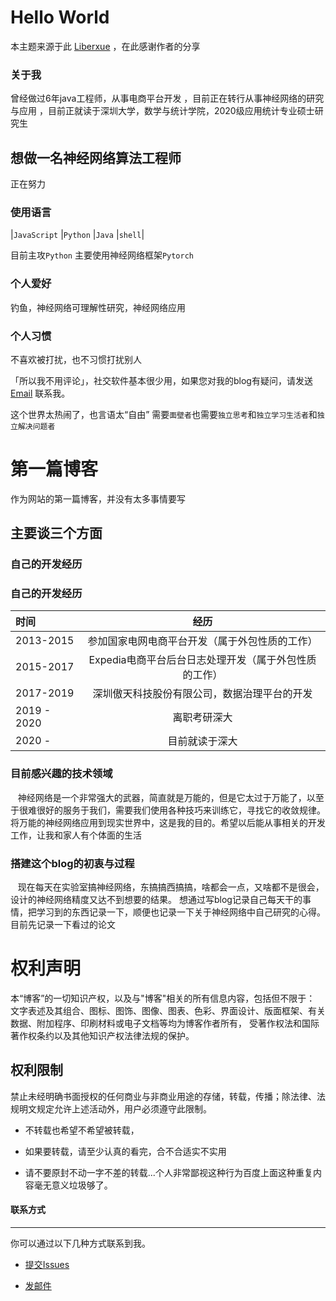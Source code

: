 # Hello World
 
本主题来源于此 [Liberxue](https://github.com/Liberxue/liberxue.github.io) ，在此感谢作者的分享

 
 

 
### 关于我
曾经做过6年java工程师，从事电商平台开发 ，目前正在转行从事神经网络的研究与应用 ，目前正就读于深圳大学，数学与统计学院，2020级应用统计专业硕士研究生


## 想做一名神经网络算法工程师

正在努力

### 使用语言

|``JavaScript`` |``Python`` |``Java`` |``shell``|
 

 目前主攻``Python``
 主要使用神经网络框架``Pytorch``
  
### 个人爱好

 钓鱼，神经网络可理解性研究，神经网络应用


### 个人习惯
 
不喜欢被打扰，也不习惯打扰别人
 
「所以我不用评论」，社交软件基本很少用，如果您对我的blog有疑问，请发送[Email](mailto:v.cafebabe@gmail.com) 联系我。
 
这个世界太热闹了，也言语太“自由” 需要`面壁者`也需要`独立思考`和`独立学习生活者`和`独立解决问题者`
 
 
# 第一篇博客
 
作为网站的第一篇博客，并没有太多事情要写

 
## 主要谈三个方面
 
### 自己的开发经历

### 自己的开发经历
时间|经历|
|:--------|:-------:|
|2013-2015 | 参加国家电网电商平台开发（属于外包性质的工作）|
| 2015-2017 | Expedia电商平台后台日志处理开发（属于外包性质的工作）|
| 2017-2019 | 深圳傲天科技股份有限公司，数据治理平台的开发|
| 2019 - 2020 | 离职考研深大|
| 2020 -  | 目前就读于深大|


### 目前感兴趣的技术领域

&nbsp; &nbsp;神经网络是一个非常强大的武器，简直就是万能的，但是它太过于万能了，以至于很难很好的服务于我们，需要我们使用各种技巧来训练它，寻找它的收敛规律。
将万能的神经网络应用到现实世界中，这是我的目的。希望以后能从事相关的开发工作，让我和家人有个体面的生活
 
### 搭建这个blog的初衷与过程
&nbsp; &nbsp;现在每天在实验室搞神经网络，东搞搞西搞搞，啥都会一点，又啥都不是很会，设计的神经网络精度又达不到想要的结果。
想通过写blog记录自己每天干的事情，把学习到的东西记录一下，顺便也记录一下关于神经网络中自己研究的心得。
目前先记录一下看过的论文


# 权利声明
 
  本“博客”的一切知识产权，以及与"博客"相关的所有信息内容，包括但不限于： 文字表述及其组合、图标、图饰、图像、图表、色彩、界面设计、版面框架、有关数据、附加程序、印刷材料或电子文档等均为博客作者所有， 受著作权法和国际著作权条约以及其他知识产权法律法规的保护。

## 权利限制
 
禁止未经明确书面授权的任何商业与非商业用途的存储，转载，传播；除法律、法规明文规定允许上述活动外，用户必须遵守此限制。
 
* 不转载也希望不希望被转载，
 
* 如果要转载，请至少认真的看完，合不合适实不实用
 
* 请不要原封不动一字不差的转载...个人非常鄙视这种行为百度上面这种重复内容毫无意义垃圾够了。




#### 联系方式
******
 
你可以通过以下几种方式联系到我。

* [提交Issues](https://github.com/7568/7568.github.io/issues)
 
* [发邮件](mailto:v.cafebabe@gmail.com)


